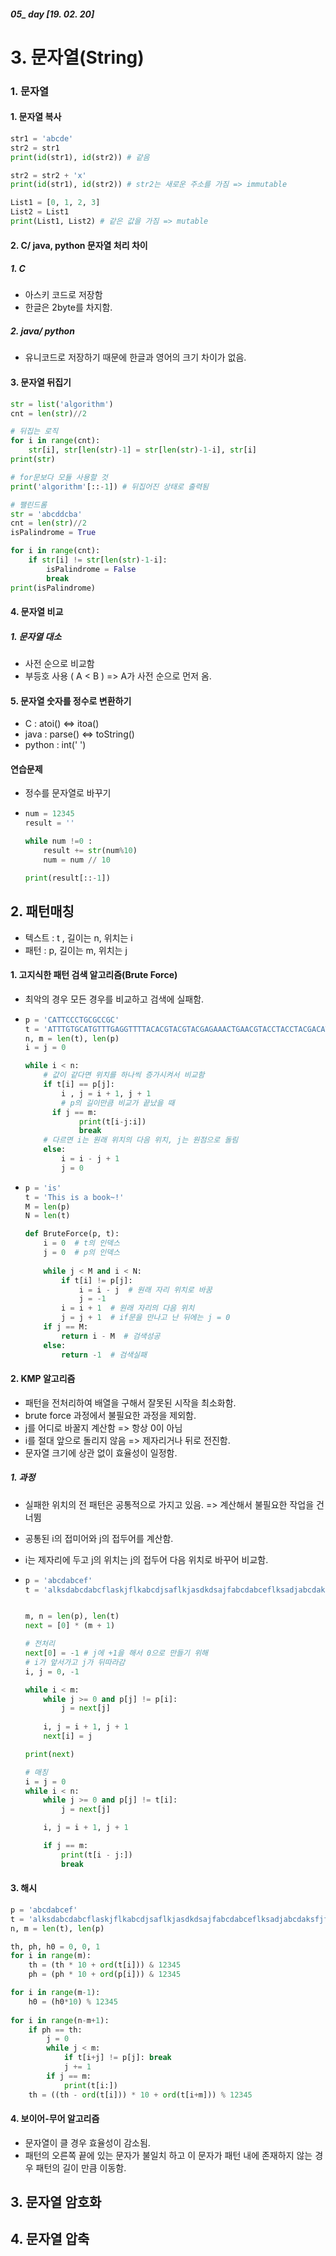 ##### 05_ day  [19. 02. 20]

# 3. 문자열(String)

### 1. 문자열

#### 1. 문자열 복사

```python
str1 = 'abcde'
str2 = str1
print(id(str1), id(str2)) # 같음

str2 = str2 + 'x'
print(id(str1), id(str2)) # str2는 새로운 주소를 가짐 => immutable
```

```python
List1 = [0, 1, 2, 3]
List2 = List1
print(List1, List2) # 같은 값을 가짐 => mutable
```

#### 2. C/ java, python 문자열 처리 차이

##### 1. C 

- 아스키 코드로 저장함
- 한글은 2byte를 차지함.

##### 2. java/ python

- 유니코드로 저장하기 때문에 한글과 영어의 크기 차이가 없음.

#### 3. 문자열 뒤집기

```python
str = list('algorithm')
cnt = len(str)//2

# 뒤집는 로직
for i in range(cnt):
    str[i], str[len(str)-1] = str[len(str)-1-i], str[i]
print(str)

# for문보다 모듈 사용할 것
print('algorithm'[::-1]) # 뒤집어진 상태로 출력됨
```

```python
# 팰린드롬
str = 'abcddcba'
cnt = len(str)//2
isPalindrome = True

for i in range(cnt):
    if str[i] != str[len(str)-1-i]:
        isPalindrome = False
        break
print(isPalindrome)
```

####  4. 문자열 비교

##### 1. 문자열 대소

- 사전 순으로 비교함
- 부등호 사용 ( A < B ) => A가 사전 순으로 먼저 옴.

#### 5. 문자열 숫자를 정수로 변환하기

* C : atoi() <=> itoa()
* java : parse() <=> toString()
* python : int(' ')

#### 연습문제

* 정수를 문자열로 바꾸기

* ```python
  num = 12345
  result = ''
  
  while num !=0 :
      result += str(num%10)
      num = num // 10
  
  print(result[::-1])
  ```



## 2. 패턴매칭

* 텍스트 : t , 길이는 n, 위치는 i
* 패턴 : p, 길이는 m, 위치는 j

#### 1. 고지식한 패턴 검색 알고리즘(Brute Force)

* 최악의 경우 모든 경우를 비교하고 검색에 실패함.

* ```python
  p = 'CATTCCCTGCGCCGC'
  t = 'ATTTGTGCATGTTTGAGGTTTTACACGTACGTACGAGAAACTGAACGTACCTACCTACGACATTCCCTGCGCGCCGCCATA'
  n, m = len(t), len(p)
  i = j = 0
  
  while i < n:    
      # 값이 같다면 위치를 하나씩 증가시켜서 비교함
      if t[i] == p[j]:
          i , j = i + 1, j + 1
          # p의 길이만큼 비교가 끝났을 때
      	if j == m:
              print(t[i-j:i])
              break   
      # 다르면 i는 원래 위치의 다음 위치, j는 원점으로 돌림
      else:
          i = i - j + 1
          j = 0
  ```

* ```python
  p = 'is'
  t = 'This is a book~!'
  M = len(p)
  N = len(t)
  
  def BruteForce(p, t):
      i = 0  # t의 인덱스
      j = 0  # p의 인덱스
      
      while j < M and i < N:
          if t[i] != p[j]:
              i = i - j  # 원래 자리 위치로 바꿈
              j = -1
          i = i + 1  # 원래 자리의 다음 위치
          j = j + 1  # if문을 만나고 난 뒤에는 j = 0
      if j == M:
          return i - M  # 검색성공
      else:
          return -1  # 검색실패
  ```

#### 2. KMP 알고리즘

* 패턴을 전처리하여 배열을 구해서 잘못된 시작을 최소화함.
* brute force 과정에서 불필요한 과정을 제외함.
* j를 어디로 바꿀지 계산함 => 항상 0이 아님
* i를 절대 앞으로 돌리지 않음 => 제자리거나 뒤로 전진함.
* 문자열 크기에 상관 없이 효율성이 일정함.

##### 1. 과정

* 실패한 위치의 전 패턴은 공통적으로 가지고 있음. => 계산해서 불필요한 작업을 건너뜀

* 공통된 i의 접미어와 j의 접두어를 계산함.

* i는 제자리에 두고 j의 위치는 j의 접두어 다음 위치로 바꾸어 비교함.

* ```python
  p = 'abcdabcef'                                                                       # pattern
  t = 'alksdabcdabcflaskjflkabcdjsaflkjasdkdsajfabcdabceflksadjabcdaksfjffsdaf'      # text
  
  
  m, n = len(p), len(t)
  next = [0] * (m + 1)
  
  # 전처리
  next[0] = -1 # j에 +1을 해서 0으로 만들기 위해
  # i가 앞서가고 j가 뒤따라감
  i, j = 0, -1
  
  while i < m:
      while j >= 0 and p[j] != p[i]:
          j = next[j]
          
      i, j = i + 1, j + 1
      next[i] = j
  
  print(next)
  
  # 매칭
  i = j = 0
  while i < n:
      while j >= 0 and p[j] != t[i]:
          j = next[j]
  
      i, j = i + 1, j + 1
  
      if j == m:
          print(t[i - j:])
          break
  ```

#### 3. 해시

```python
p = 'abcdabcef'                                                                      
t = 'alksdabcdabcflaskjflkabcdjsaflkjasdkdsajfabcdabceflksadjabcdaksfjffsdaf'
n, m = len(t), len(p)

th, ph, h0 = 0, 0, 1
for i in range(m):
    th = (th * 10 + ord(t[i])) & 12345
    ph = (ph * 10 + ord(p[i])) & 12345

for i in range(m-1):
    h0 = (h0*10) % 12345
    
for i in range(n-m+1):
    if ph == th:
        j = 0
        while j < m:
            if t[i+j] != p[j]: break
            j += 1
        if j == m:
            print(t[i:])
    th = ((th - ord(t[i])) * 10 + ord(t[i+m])) % 12345 
```

#### 4. 보이어-무어 알고리즘

* 문자열이 클 경우 효율성이 감소됨.
* 패턴의 오른쪽 끝에 있는 문자가 불일치 하고 이 문자가 패턴 내에 존재하지 않는 경우 패턴의 길이 만큼 이동함. 







## 3. 문자열 암호화





## 4. 문자열 압축





